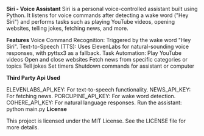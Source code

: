**Siri - Voice Assistant**
Siri is a personal voice-controlled assistant built using Python. It listens for voice commands after detecting a wake word ("Hey Siri") and performs tasks such as playing YouTube videos, opening websites, telling jokes, fetching news, and more.

**Features**
  Voice Command Recognition: Triggered by the wake word "Hey Siri".
  Text-to-Speech (TTS): Uses ElevenLabs for natural-sounding voice responses, with pyttsx3 as a fallback.
  Task Automation:
  Play YouTube videos
  Open and close websites
  Fetch news from specific categories or topics
  Tell jokes
  Set timers
  Shutdown commands for assistant or computer
  
**Third Party Api Used**

  ELEVENLABS_API_KEY: For text-to-speech functionality.
  NEWS_API_KEY: For fetching news.
  PORCUPINE_API_KEY: For wake word detection.
  COHERE_API_KEY: For natural language responses.
  Run the assistant:
  python main.py
**License**

  This project is licensed under the MIT License. See the LICENSE file for more details.
